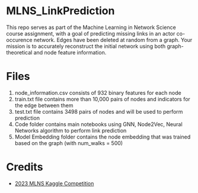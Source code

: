# MLNS_LinkPrediction
This repo serves as part of the Machine Learning in Network Science course assignment, with a goal of predicting missing links in an actor co-occurence network. Edges have been deleted at random from a graph. Your mission is to accurately reconstruct the initial network using both graph-theoretical and node feature information.

# Files
1. node_information.csv consists of 932 binary features for each node
2. train.txt file contains more than 10,000 pairs of nodes and indicators for the edge between them
3. test.txt file contains 3498 pairs of nodes and will be used to perform prediction
4. Code folder contains main notebooks using GNN, Node2Vec, Neural Networks algorithm to perform link prediction
5. Model Embedding folder contains the node embedding that was trained based on the graph (with num_walks = 500)

# Credits
- [2023 MLNS Kaggle Competition]( https://www.kaggle.com/competitions/mlns-2023)
